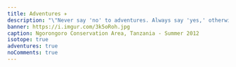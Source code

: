 ```yaml
---
title: Adventures ✈️
description: "\"Never say 'no' to adventures. Always say 'yes,' otherwise, you'll lead a very dull life.\" - Ian Fleming"
banner: https://i.imgur.com/3k5oRoh.jpg
caption: Ngorongoro Conservation Area, Tanzania - Summer 2012
isotope: true
adventures: true
noComments: true
---
```

